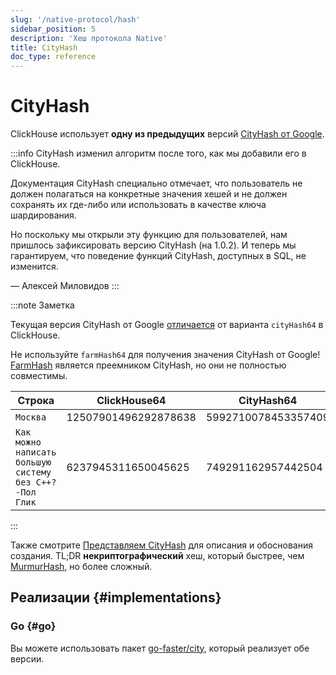 ```yaml
---
slug: '/native-protocol/hash'
sidebar_position: 5
description: 'Хеш протокола Native'
title: CityHash
doc_type: reference
---
```

# CityHash

ClickHouse использует **одну из предыдущих** версий [CityHash от Google](https://github.com/google/cityhash).

:::info
CityHash изменил алгоритм после того, как мы добавили его в ClickHouse.

Документация CityHash специально отмечает, что пользователь не должен полагаться на конкретные значения хешей и не должен сохранять их где-либо или использовать в качестве ключа шардирования.

Но поскольку мы открыли эту функцию для пользователей, нам пришлось зафиксировать версию CityHash (на 1.0.2). И теперь мы гарантируем, что поведение функций CityHash, доступных в SQL, не изменится.

— Алексей Миловидов
:::

:::note Заметка

Текущая версия CityHash от Google [отличается](https://github.com/ClickHouse/ClickHouse/issues/8354) от варианта `cityHash64` в ClickHouse.

Не используйте `farmHash64` для получения значения CityHash от Google! [FarmHash](https://opensource.googleblog.com/2014/03/introducing-farmhash.html) является преемником CityHash, но они не полностью совместимы.

| Строка                                                     | ClickHouse64         | CityHash64          | FarmHash64           |
|-----------------------------------------------------------|----------------------|---------------------|----------------------|
| `Москва`                                                  | 12507901496292878638 | 5992710078453357409 | 5992710078453357409  |
| `Как можно написать большую систему без C++? -Пол Глик`  | 6237945311650045625  | 749291162957442504  | 11716470977470720228 |

:::

Также смотрите [Представляем CityHash](https://opensource.googleblog.com/2011/04/introducing-cityhash.html) для описания и
обоснования создания. TL;DR **некриптографический** хеш, который быстрее, чем [MurmurHash](http://en.wikipedia.org/wiki/MurmurHash), но более сложный.

## Реализации {#implementations}

### Go {#go}

Вы можете использовать пакет [go-faster/city](https://github.com/go-faster/city), который реализует обе версии.